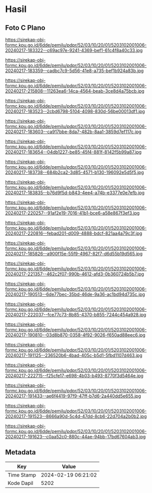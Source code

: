 # Hasil

## Foto C Plano

https://sirekap-obj-formc.kpu.go.id/6dde/pemilu/pdpr/52/03/10/20/01/5203102001006-20240217-183322--c69ac97e-9241-4369-bef1-61c4f8a40c33.jpg

https://sirekap-obj-formc.kpu.go.id/6dde/pemilu/pdpr/52/03/10/20/01/5203102001006-20240217-183359--cadbc7c9-5d56-41e8-a735-bef1b924a83b.jpg

https://sirekap-obj-formc.kpu.go.id/6dde/pemilu/pdpr/52/03/10/20/01/5203102001006-20240217-215808--11263ea6-14ca-4564-beab-3ce8d4a75bcb.jpg

https://sirekap-obj-formc.kpu.go.id/6dde/pemilu/pdpr/52/03/10/20/01/5203102001006-20240217-183523--2cbd6798-5104-4098-830d-56be00013df1.jpg

https://sirekap-obj-formc.kpu.go.id/6dde/pemilu/pdpr/52/03/10/20/01/5203102001006-20240217-183603--ca917bbe-8da7-482b-8aa1-3859d7ef117c.jpg

https://sirekap-obj-formc.kpu.go.id/6dde/pemilu/pdpr/52/03/10/20/01/5203102001006-20240217-183654--04db1227-be85-45f4-881f-8142f5b99a87.jpg

https://sirekap-obj-formc.kpu.go.id/6dde/pemilu/pdpr/52/03/10/20/01/5203102001006-20240217-183738--684b2ca2-3d85-4571-b130-196092e5d5f5.jpg

https://sirekap-obj-formc.kpu.go.id/6dde/pemilu/pdpr/52/03/10/20/01/5203102001006-20240217-183835--b76d9f5d-b843-4ee4-a74b-e3377e0e7efb.jpg

https://sirekap-obj-formc.kpu.go.id/6dde/pemilu/pdpr/52/03/10/20/01/5203102001006-20240217-220257--91af2e19-7016-41b1-bce6-a58e867f3ef3.jpg

https://sirekap-obj-formc.kpu.go.id/6dde/pemilu/pdpr/52/03/10/20/01/5203102001006-20240217-220816--febad201-d009-4888-bdcf-821aa4a79c3f.jpg

https://sirekap-obj-formc.kpu.go.id/6dde/pemilu/pdpr/52/03/10/20/01/5203102001006-20240217-185826--a900f15e-55f9-4967-82f7-d6d55b19d565.jpg

https://sirekap-obj-formc.kpu.go.id/6dde/pemilu/pdpr/52/03/10/20/01/5203102001006-20240217-221357--462c2f07-990b-4612-afd3-0b360724b5b7.jpg

https://sirekap-obj-formc.kpu.go.id/6dde/pemilu/pdpr/52/03/10/20/01/5203102001006-20240217-190513--6de77bec-35bd-46de-9a36-ac1bd94d735c.jpg

https://sirekap-obj-formc.kpu.go.id/6dde/pemilu/pdpr/52/03/10/20/01/5203102001006-20240217-222037--fce77c73-8b85-4370-b855-7244c454a928.jpg

https://sirekap-obj-formc.kpu.go.id/6dde/pemilu/pdpr/52/03/10/20/01/5203102001006-20240217-190810--03d8b870-0358-4f92-9026-f650ad88eec6.jpg

https://sirekap-obj-formc.kpu.go.id/6dde/pemilu/pdpr/52/03/10/20/01/5203102001006-20240217-191125--236520b6-4bad-405c-b5d1-5fbd1107d463.jpg

https://sirekap-obj-formc.kpu.go.id/6dde/pemilu/pdpr/52/03/10/20/01/5203102001006-20240217-222715--f25cfe17-e698-4b03-b493-8770f3d5464e.jpg

https://sirekap-obj-formc.kpu.go.id/6dde/pemilu/pdpr/52/03/10/20/01/5203102001006-20240217-191433--ae6f4419-97f9-47ff-b7d6-2a440dd5e655.jpg

https://sirekap-obj-formc.kpu.go.id/6dde/pemilu/pdpr/52/03/10/20/01/5203102001006-20240217-191523--8666a90d-5c4d-47dd-8cb6-22d704a2b0b2.jpg

https://sirekap-obj-formc.kpu.go.id/6dde/pemilu/pdpr/52/03/10/20/01/5203102001006-20240217-191623--c0aa52c0-880c-44ae-94bb-17bd67604ab3.jpg


## Metadata

| Key        | Value               |
| ---------- | ------------------- |
| Time Stamp | 2024-02-19 06:21:02 |
| Kode Dapil | 5202                |



